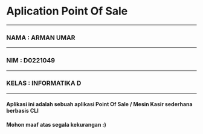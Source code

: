 # Aplication Point Of Sale

-------------------------
### NAMA  : ARMAN UMAR
-------------------------
### NIM   : D0221049
-------------------------
### KELAS : INFORMATIKA D
-------------------------

#### Aplikasi ini adalah sebuah aplikasi Point Of Sale / Mesin Kasir sederhana berbasis CLI

#### Mohon maaf atas segala kekurangan :)
